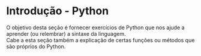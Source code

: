 # Introdução - Python
O objetivo desta seção é fornecer exercícios de Python que nos ajude a aprender (ou relembrar) a sintaxe da linguagem. <br>
Cabe a esta seção também a explicação de certas funções ou métodos que são próprios do Python.